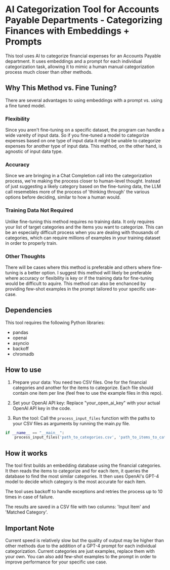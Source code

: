 # AI Categorization Tool for Accounts Payable Departments - Categorizing Finances with Embeddings + Prompts

This tool uses AI to categorize financial expenses for an Accounts Payable department. It uses embeddings and a prompt for each individual categorization task, allowing it to mimic a human manual categorization process much closer than other methods.

## Why This Method vs. Fine Tuning?

There are several advantages to using embeddings with a prompt vs. using a fine tuned model.

### Flexibility

Since you aren't fine-tuning on a specific dataset, the program can handle a wide vareity of input data. So if you fine-tuned a model to categorize expenses based on one type of input data it might be unable to categorize expenses for another type of input data. This method, on the other hand, is agnostic of input data type.

### Accuracy

Since we are bringing in a Chat Completion call into the categorization process, we're making the process closer to human-level thought. Instead of just suggesting a likely category based on the fine-tuning data, the LLM call resemebles more of the process of 'thinking through' the various options before deciding, similar to how a human would.

### Training Data Not Required

Unlike fine-tuning this method requires no training data. It only requires your list of target categories and the items you want to categorize. This can be an especially difficult process when you are dealing with thousands of categories, which can require millions of examples in your training dataset in order to properly train.

### Other Thoughts

There will be cases where this method is preferable and others where fine-tuning is a better option. I suggest this method will likely be preferable where accuracy or flexibility is key or if the training data for fine-tuning would be difficult to aquire. This method can also be enchanced by providing few-shot examples in the prompt tailored to your specific use-case.


## Dependencies

This tool requires the following Python libraries:

- pandas
- openai
- asyncio
- backoff
- chromadb

## How to use

1. Prepare your data: You need two CSV files. One for the financial categories and another for the items to categorize. Each file should contain one item per line (feel free to use the example files in this repo).

2. Set your OpenAI API key: Replace "your_open_ai_key" with your actual OpenAI API key in the code.

3. Run the tool: Call the `process_input_files` function with the paths to your CSV files as arguments by running the main.py file.

```python
if __name__ == "__main__":
    process_input_files('path_to_categories.csv', 'path_to_items_to_categorize.csv')
```

## How it works

The tool first builds an embedding database using the financial categories. It then reads the items to categorize and for each item, it queries the database to find the most similar categories. It then uses OpenAI's GPT-4 model to decide which category is the most accurate for each item.

The tool uses backoff to handle exceptions and retries the process up to 10 times in case of failure.

The results are saved in a CSV file with two columns: 'Input Item' and 'Matched Category'.

## Important Note

Current speed is relatively slow but the quality of output may be higher than other methods due to the addition of a GPT-4 prompt for each individual categorization. Current categories are just examples, replace them with your own. You can also add few-shot examples to the prompt in order to improve performance for your specific use case.
